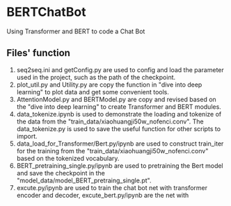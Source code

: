 # BERTChatBot

Using Transformer and BERT to code a Chat Bot

## Files' function

1. seq2seq.ini and getConfig.py are used to config and load the parameter used in the project, such as the path of the checkpoint.
2. plot_util.py and Utility.py are copy the function in "dive into deep learning" to plot data and get some convenient tools.
3. AttentionModel.py and BERTModel.py are copy and revised based on the "dive into deep learning" to create Transformer and BERT modules.
4. data_tokenize.ipynb is used to demonstrate the loading and tokenize of the data from the "train_data/xiaohuangji50w_nofenci.conv". The data_tokenize.py is used to save the useful function for other scripts to import.
5. data_load_for_Transformer/Bert.py/ipynb are used to construct train_iter for the training from the "train_data/xiaohuangji50w_nofenci.conv" based on the tokenized vocabulary.
6. BERT_pretraining_single.py/ipynb are used to pretraining the Bert model and save the checkpoint in the "model_data/model_BERT_pretraing_single.pt".
7. excute.py/ipynb are used to train the chat bot net with transformer encoder and decoder, excute_bert.py/ipynb are the net with 